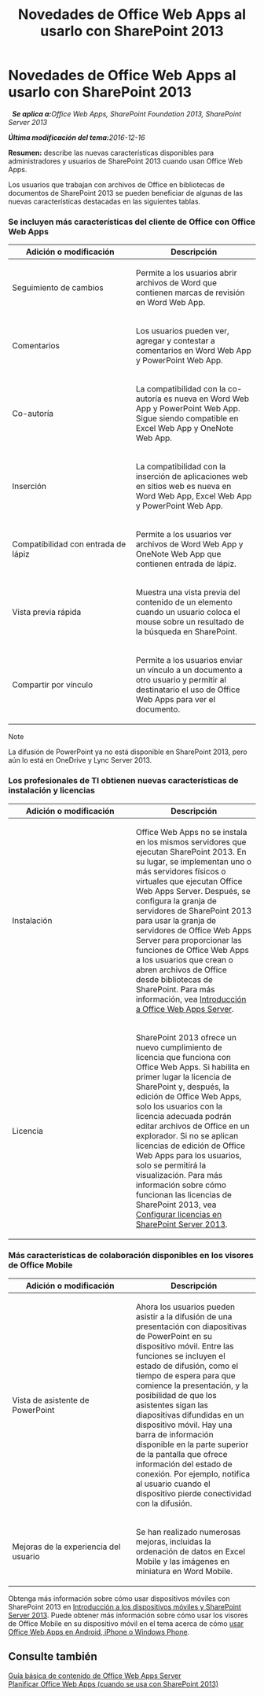 ﻿---
title: Novedades de Office Web Apps al usarlo con SharePoint 2013
TOCTitle: Novedades de Office Web Apps al usarlo con SharePoint 2013
ms:assetid: fc26f45c-fdd2-45be-a924-c8a1c0a5924c
ms:mtpsurl: https://technet.microsoft.com/es-es/library/Dn455087(v=office.15)
ms:contentKeyID: 59152173
ms.date: 12/18/2017
mtps_version: v=office.15
ms.translationtype: HT
---

# Novedades de Office Web Apps al usarlo con SharePoint 2013

 
_<strong>Se aplica a:</strong>Office Web Apps, SharePoint Foundation 2013, SharePoint Server 2013_

_<strong>Última modificación del tema:</strong>2016-12-16_

**Resumen:** describe las nuevas características disponibles para administradores y usuarios de SharePoint 2013 cuando usan Office Web Apps.


Los usuarios que trabajan con archivos de Office en bibliotecas de documentos de SharePoint 2013 se pueden beneficiar de algunas de las nuevas características destacadas en las siguientes tablas.

### Se incluyen más características del cliente de Office con Office Web Apps

<table>
<colgroup>
<col style="width: 50%" />
<col style="width: 50%" />
</colgroup>
<thead>
<tr class="header">
<th>Adición o modificación</th>
<th>Descripción</th>
</tr>
</thead>
<tbody>
<tr class="odd">
<td><p>Seguimiento de cambios</p></td>
<td><p>Permite a los usuarios abrir archivos de Word que contienen marcas de revisión en Word Web App.</p></td>
</tr>
<tr class="even">
<td><p>Comentarios</p></td>
<td><p>Los usuarios pueden ver, agregar y contestar a comentarios en Word Web App y PowerPoint Web App.</p></td>
</tr>
<tr class="odd">
<td><p>Co-autoría</p></td>
<td><p>La compatibilidad con la co-autoría es nueva en Word Web App y PowerPoint Web App. Sigue siendo compatible en Excel Web App y OneNote Web App.</p></td>
</tr>
<tr class="even">
<td><p>Inserción</p></td>
<td><p>La compatibilidad con la inserción de aplicaciones web en sitios web es nueva en Word Web App, Excel Web App y PowerPoint Web App.</p></td>
</tr>
<tr class="odd">
<td><p>Compatibilidad con entrada de lápiz</p></td>
<td><p>Permite a los usuarios ver archivos de Word Web App y OneNote Web App que contienen entrada de lápiz.</p></td>
</tr>
<tr class="even">
<td><p>Vista previa rápida</p></td>
<td><p>Muestra una vista previa del contenido de un elemento cuando un usuario coloca el mouse sobre un resultado de la búsqueda en SharePoint.</p></td>
</tr>
<tr class="odd">
<td><p>Compartir por vínculo</p></td>
<td><p>Permite a los usuarios enviar un vínculo a un documento a otro usuario y permitir al destinatario el uso de Office Web Apps para ver el documento.</p></td>
</tr>
</tbody>
</table>



> [!NOTE]
> La difusión de PowerPoint ya no está disponible en SharePoint 2013, pero aún lo está en OneDrive y Lync Server 2013.



### Los profesionales de TI obtienen nuevas características de instalación y licencias

<table>
<colgroup>
<col style="width: 50%" />
<col style="width: 50%" />
</colgroup>
<thead>
<tr class="header">
<th>Adición o modificación</th>
<th>Descripción</th>
</tr>
</thead>
<tbody>
<tr class="odd">
<td><p>Instalación</p></td>
<td><p>Office Web Apps no se instala en los mismos servidores que ejecutan SharePoint 2013. En su lugar, se implementan uno o más servidores físicos o virtuales que ejecutan Office Web Apps Server. Después, se configura la granja de servidores de SharePoint 2013 para usar la granja de servidores de Office Web Apps Server para proporcionar las funciones de Office Web Apps a los usuarios que crean o abren archivos de Office desde bibliotecas de SharePoint. Para más información, vea <a href="office-web-apps-server-overview.md">Introducción a Office Web Apps Server</a>.</p></td>
</tr>
<tr class="even">
<td><p>Licencia</p></td>
<td><p>SharePoint 2013 ofrece un nuevo cumplimiento de licencia que funciona con Office Web Apps. Si habilita en primer lugar la licencia de SharePoint y, después, la edición de Office Web Apps, solo los usuarios con la licencia adecuada podrán editar archivos de Office en un explorador. Si no se aplican licencias de edición de Office Web Apps para los usuarios, solo se permitirá la visualización. Para más información sobre cómo funcionan las licencias de SharePoint 2013, vea <a href="https://technet.microsoft.com/es-es/library/jj219627(v=office.15)">Configurar licencias en SharePoint Server 2013</a>.</p></td>
</tr>
</tbody>
</table>


### Más características de colaboración disponibles en los visores de Office Mobile

<table>
<colgroup>
<col style="width: 50%" />
<col style="width: 50%" />
</colgroup>
<thead>
<tr class="header">
<th>Adición o modificación</th>
<th>Descripción</th>
</tr>
</thead>
<tbody>
<tr class="odd">
<td><p>Vista de asistente de PowerPoint</p></td>
<td><p>Ahora los usuarios pueden asistir a la difusión de una presentación con diapositivas de PowerPoint en su dispositivo móvil. Entre las funciones se incluyen el estado de difusión, como el tiempo de espera para que comience la presentación, y la posibilidad de que los asistentes sigan las diapositivas difundidas en un dispositivo móvil. Hay una barra de información disponible en la parte superior de la pantalla que ofrece información del estado de conexión. Por ejemplo, notifica al usuario cuando el dispositivo pierde conectividad con la difusión.</p></td>
</tr>
<tr class="even">
<td><p>Mejoras de la experiencia del usuario</p></td>
<td><p>Se han realizado numerosas mejoras, incluidas la ordenación de datos en Excel Mobile y las imágenes en miniatura en Word Mobile.</p></td>
</tr>
</tbody>
</table>


Obtenga más información sobre cómo usar dispositivos móviles con SharePoint 2013 en [Introducción a los dispositivos móviles y SharePoint Server 2013](https://technet.microsoft.com/es-es/library/fp161351\(v=office.15\)). Puede obtener más información sobre cómo usar los visores de Office Mobile en su dispositivo móvil en el tema acerca de cómo [usar Office Web Apps en Android, iPhone o Windows Phone](http://office.microsoft.com/es-es/web-apps-help/usar-office-web-apps-en-android-iphone-o-windows-phone-ha010389583.aspx).

## Consulte también


[Guía básica de contenido de Office Web Apps Server](content-roadmap-for-office-web-apps-server.md)  
[Planificar Office Web Apps (cuando se usa con SharePoint 2013)](plan-office-web-apps-used-with-sharepoint-2013.md)  
  

[](plan-office-web-apps-used-with-sharepoint-2013.md)

